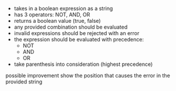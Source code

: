 - takes in a boolean expression as a string
- has 3 operators: NOT, AND, OR
- returns a boolean value (true, false)
- any provided combination should be evaluated
- invalid expressions should be rejected with an error
- the expression should be evaluated with precedence:
  - NOT
  - AND
  - OR
- take parenthesis into consideration (highest precedence)

possible improvement
show the position that causes the error in the provided string
